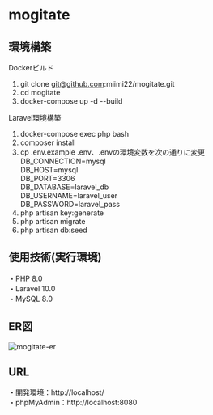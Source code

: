 # mogitate

## 環境構築
Dockerビルド
1. git clone git@github.com:miimi22/mogitate.git
2. cd mogitate
3. docker-compose up -d --build

Laravel環境構築
1. docker-compose exec php bash
2. composer install
3. cp .env.example .env、.envの環境変数を次の通りに変更<br>
   DB_CONNECTION=mysql<br>
   DB_HOST=mysql<br>
   DB_PORT=3306<br>
   DB_DATABASE=laravel_db<br>
   DB_USERNAME=laravel_user<br>
   DB_PASSWORD=laravel_pass<br>
4. php artisan key:generate
5. php artisan migrate
6. php artisan db:seed

## 使用技術(実行環境)
・PHP 8.0
<br>
・Laravel 10.0
<br>
・MySQL 8.0

## ER図
![mogitate-er](https://github.com/user-attachments/assets/8a1e7b2a-12ac-46fc-8da5-e2a02e480b2b)

## URL
・開発環境：http://localhost/
<br>
・phpMyAdmin：http://localhost:8080
